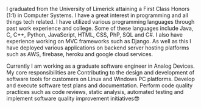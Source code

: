I graduated from the University of Limerick attaining a First Class Honors (1:1) in Computer Systems. I have a great interest in programming and all things tech related. I have utilized various programming languages through past work experience and college. Some of these languages include Java, C, C++, Python, JavaScript, HTML, CSS, PhP, SQL and C#. I also have experience working on MVC frameworks such as Django. As well as this I have deployed various applications on backend server hosting platforms such as AWS, firebase, heroku and google cloud services. 

Currently I am working as a graduate software engineer in Analog Devices. My core responsibilities are Contributing to the design and development of software tools for customers on Linux and Windows PC platforms. Develop and execute software test plans and documentation. Perform code quality practices such as code reviews, static analysis, automated testing and implement software quality improvement initiatives😎
<!--
**oisbert/oisbert** is a ✨ _special_ ✨ repository because its `README.md` (this file) appears on your GitHub profile.

Here are some ideas to get you started:

- 🔭 I’m currently working on ...
- 🌱 I’m currently learning ...
- 👯 I’m looking to collaborate on ...
- 🤔 I’m looking for help with ...
- 💬 Ask me about ...
- 📫 How to reach me: ...
- 😄 Pronouns: ...
- ⚡ Fun fact: ...
-->
